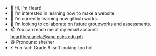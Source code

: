 - 👋 Hi, I’m Heart!
- 👀 I’m interested in learning how to make a website.
- 🌱 I’m currently learning how github works.
- 💞️ I’m looking to collaborate on future groupworks and assessments.
- 📫 You can reach me at my email account: heartthea.ancla@smc.pshs.edu.ph
- 😄 Pronouns: she/her
- ⚡ Fun fact: Grade 9 isn't looking too hot

<!---
HearttheaCAncla/HearttheaCAncla is a ✨ special ✨ repository because its `README.md` (this file) appears on your GitHub profile.
You can click the Preview link to take a look at your changes.
--->
